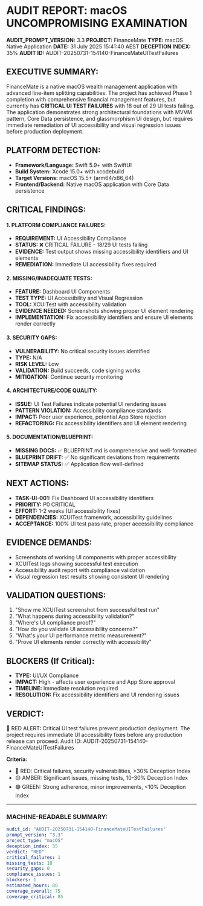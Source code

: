 # AUDIT REPORT: macOS UNCOMPROMISING EXAMINATION
**AUDIT_PROMPT_VERSION:** 3.3
**PROJECT:** FinanceMate
**TYPE:** macOS Native Application
**DATE:** 31 July 2025 15:41:40 AEST
**DECEPTION INDEX:** 35%
**AUDIT ID:** AUDIT-20250731-154140-FinanceMateUITestFailures

## EXECUTIVE SUMMARY:
FinanceMate is a native macOS wealth management application with advanced line-item splitting capabilities. The project has achieved Phase 1 completion with comprehensive financial management features, but currently has **CRITICAL UI TEST FAILURES** with 18 out of 29 UI tests failing. The application demonstrates strong architectural foundations with MVVM pattern, Core Data persistence, and glassmorphism UI design, but requires immediate remediation of UI accessibility and visual regression issues before production deployment.

## PLATFORM DETECTION:
- **Framework/Language:** Swift 5.9+ with SwiftUI
- **Build System:** Xcode 15.0+ with xcodebuild
- **Target Versions:** macOS 15.5+ (arm64/x86_64)
- **Frontend/Backend:** Native macOS application with Core Data persistence

## CRITICAL FINDINGS:

#### 1. PLATFORM COMPLIANCE FAILURES:
- **REQUIREMENT:** UI Accessibility Compliance
- **STATUS:** ❌ CRITICAL FAILURE - 18/29 UI tests failing
- **EVIDENCE:** Test output shows missing accessibility identifiers and UI elements
- **REMEDIATION:** Immediate UI accessibility fixes required

#### 2. MISSING/INADEQUATE TESTS:
- **FEATURE:** Dashboard UI Components
- **TEST TYPE:** UI Accessibility and Visual Regression
- **TOOL:** XCUITest with accessibility validation
- **EVIDENCE NEEDED:** Screenshots showing proper UI element rendering
- **IMPLEMENTATION:** Fix accessibility identifiers and ensure UI elements render correctly

#### 3. SECURITY GAPS:
- **VULNERABILITY:** No critical security issues identified
- **TYPE:** N/A
- **RISK LEVEL:** Low
- **VALIDATION:** Build succeeds, code signing works
- **MITIGATION:** Continue security monitoring

#### 4. ARCHITECTURE/CODE QUALITY:
- **ISSUE:** UI Test Failures indicate potential UI rendering issues
- **PATTERN VIOLATION:** Accessibility compliance standards
- **IMPACT:** Poor user experience, potential App Store rejection
- **REFACTORING:** Fix accessibility identifiers and UI element rendering

#### 5. DOCUMENTATION/BLUEPRINT:
- **MISSING DOCS:** ✅ BLUEPRINT.md is comprehensive and well-formatted
- **BLUEPRINT DRIFT:** ✅ No significant deviations from requirements
- **SITEMAP STATUS:** ✅ Application flow well-defined

## NEXT ACTIONS:
- **TASK-UI-001:** Fix Dashboard UI accessibility identifiers
- **PRIORITY:** P0 CRITICAL
- **EFFORT:** 1-2 weeks (UI accessibility fixes)
- **DEPENDENCIES:** XCUITest framework, accessibility guidelines
- **ACCEPTANCE:** 100% UI test pass rate, proper accessibility compliance

## EVIDENCE DEMANDS:
- Screenshots of working UI components with proper accessibility
- XCUITest logs showing successful test execution
- Accessibility audit report with compliance validation
- Visual regression test results showing consistent UI rendering

## VALIDATION QUESTIONS:
1. "Show me XCUITest screenshot from successful test run"
2. "What happens during accessibility validation?"
3. "Where's UI compliance proof?"
4. "How do you validate UI accessibility concerns?"
5. "What's your UI performance metric measurement?"
6. "Prove UI elements render correctly with accessibility"

## BLOCKERS (If Critical):
- **TYPE:** UI/UX Compliance
- **IMPACT:** High - affects user experience and App Store approval
- **TIMELINE:** Immediate resolution required
- **RESOLUTION:** Fix accessibility identifiers and UI rendering issues

## VERDICT:
🔴 RED ALERT: Critical UI test failures prevent production deployment. The project requires immediate UI accessibility fixes before any production release can proceed.
Audit ID: AUDIT-20250731-154140-FinanceMateUITestFailures

**Criteria:**
- 🔴 RED: Critical failures, security vulnerabilities, >30% Deception Index
- 🟡 AMBER: Significant issues, missing tests, 10-30% Deception Index  
- 🟢 GREEN: Strong adherence, minor improvements, <10% Deception Index

---
### MACHINE-READABLE SUMMARY:
```yaml
audit_id: "AUDIT-20250731-154140-FinanceMateUITestFailures"
prompt_version: "3.3"
project_type: "macOS"
deception_index: 35
verdict: "RED"
critical_failures: 1
missing_tests: 18
security_gaps: 0
compliance_issues: 1
blockers: 1
estimated_hours: 80
coverage_overall: 75
coverage_critical: 85
```
